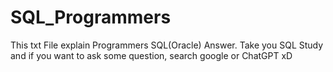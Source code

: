 # SQL_Programmers

This txt File explain Programmers SQL(Oracle) Answer.
Take you SQL Study and if you want to ask some question, search google or ChatGPT xD
